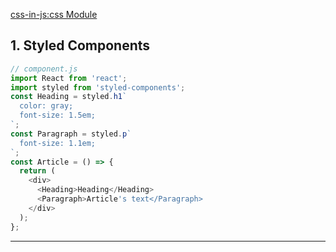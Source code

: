 [css-in-js:css Module ](/CSS/css-Module)

## 1. Styled Components

```javascript
// component.js
import React from 'react';
import styled from 'styled-components';
const Heading = styled.h1`
  color: gray;
  font-size: 1.5em;
`;
const Paragraph = styled.p`
  font-size: 1.1em;
`;
const Article = () => {
  return (
    <div>
      <Heading>Heading</Heading>
      <Paragraph>Article's text</Paragraph>
    </div>
  );
};
```

---
